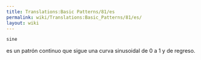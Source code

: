 ```yaml
---
title: Translations:Basic Patterns/81/es
permalink: wiki/Translations:Basic_Patterns/81/es/
layout: wiki
---
```


``` Haskell
sine
```

es un patrón continuo que sigue una curva sinusoidal de 0 a 1 y de
regreso.
